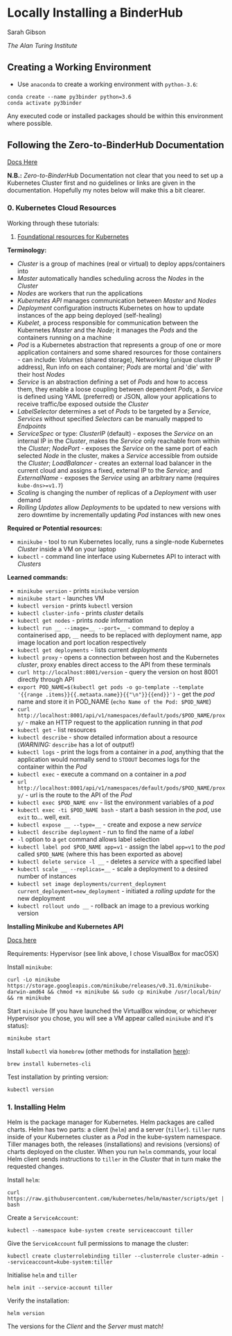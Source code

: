 # Locally Installing a BinderHub

Sarah Gibson

_The Alan Turing Institute_

## Creating a Working Environment

* Use `anaconda` to create a working environment with `python-3.6`:
```
conda create --name py3binder python=3.6
conda activate py3binder
```

Any executed code or installed packages should be within this environment where possible.

## Following the Zero-to-BinderHub Documentation

[Docs Here](https://binderhub.readthedocs.io/en/latest/)

**N.B.:** _Zero-to-BinderHub_ Documentation not clear that you need to set up a Kubernetes Cluster first and no guidelines or links are given in the documentation. Hopefully my notes below will make this a bit clearer.

### 0. Kubernetes Cloud Resources

Working through these tutorials:
1. [Foundational resources for Kubernetes](https://kubernetes.io/docs/user-journeys/users/application-developer/foundational/)

**Terminology:**
* _Cluster_ is a group of machines (real or virtual) to deploy apps/containers into
* _Master_ automatically handles scheduling across the _Nodes_ in the _Cluster_
* _Nodes_ are workers that run the applications
* _Kubernetes API_ manages communication between _Master_ and _Nodes_
* _Deployment_ configuration instructs Kubernetes on how to update instances of the app being deployed (self-healing)
* _Kubelet_, a process responsible for communication between the Kubernetes _Master_ and the _Node_; it manages the _Pods_ and the containers running on a machine
* _Pod_ is a Kubernetes abstraction that represents a group of one or more application containers and some shared resources for those containers - can include: _Volumes_ (shared storage), Networking (unique cluster IP address), Run info on each container; _Pods_ are mortal and 'die' with their host _Nodes_
* _Service_ is an abstraction defining a set of _Pods_ and how to access them, they enable a loose coupling between dependent _Pods_, a _Service_ is defined using YAML (preferred) or JSON, allow your applications to receive traffic/be exposed outside the _Cluster_
* _LabelSelector_ determines a set of _Pods_ to be targeted by a _Service_, _Services_ without specified _Selectors_ can be manually mapped to _Endpoints_
* _ServiceSpec_ or type: _ClusterIP_ (default) - exposes the _Service_ on an internal IP in the _Cluster_, makes the _Service_ only reachable from within the _Cluster_; _NodePort_ - exposes the _Service_ on the same port of each selected _Node_ in the cluster, makes a _Service_ accessible from outside the _Cluster_; _LoadBalancer_ - creates an external load balancer in the current cloud and assigns a fixed, external IP to the _Service_; and _ExternalName_ - exposes the _Service_ using an arbitrary name (requires `kube-dns>=v1.7`)
* _Scaling_ is changing the number of replicas of a _Deployment_ with user demand
* _Rolling Updates_ allow _Deployments_ to be updated to new versions with zero downtime by incrementally updating _Pod_ instances with new ones

**Required or Potential resources:**
* `minikube` - tool to run Kubernetes locally, runs a single-node Kubernetes _Cluster_ inside a VM on your laptop
* `kubectl` - command line interface using Kubernetes API to interact with _Clusters_

**Learned commands:**
* `minikube version` - prints `minikube` version
* `minikube start` - launches VM
* `kubectl version` - prints `kubectl` version
* `kubectl cluster-info` - prints _cluster_ details
* `kubectl get nodes` - prints _node_ information
* `kubectl run __ --image=__ --port=__` - command to deploy a containerised app, `__` needs to be replaced with deployment name, app image location and port location respectively
* `kubectl get deployments` - lists current _deployments_
* `kubectl proxy` - opens a connection between host and the Kubernetes _cluster_, proxy enables direct access to the API from these terminals
* `curl http://localhost:8001/version` - query the version on host 8001 directly through API
* `export POD_NAME=$(kubectl get pods -o go-template --template '{{range .items}}{{.metaata.name}}{{"\n"}}{{end}}')` - get the _pod_ name and store it in POD_NAME (`echo Name of the Pod: $POD_NAME`)
* `curl http://localhost:8001/api/v1/namespaces/default/pods/$POD_NAME/proxy/` - make an HTTP request to the application running in that _pod_
* `kubectl get` - list resources
* `kubectl describe` - show detailed information about a resource (_WARNING:_ `describe` has a lot of output!)
* `kubectl logs` - print the logs from a container in a _pod_, anything that the application would normally send to `STDOUT` becomes logs for the container within the _Pod_
* `kubectl exec` - execute a command on a container in a _pod_
* `url http://localhost:8001/api/v1/namespaces/default/pods/$POD_NAME/proxy/` - url is the route to the API of the _Pod_
* `kubectl exec $POD_NAME env` - list the environment variables of a _pod_
* `kubectl exec -ti $POD_NAME bash` - start a bash session in the _pod_, use `exit` to... well, exit.
* `kubectl expose __ --type=__` - create and expose a new _service_
* `kubectl describe deployment` - run to find the name of a _label_
* `-l` option to a `get` command allows label selection
* `kubectl label pod $POD_NAME app=v1` - assign the label `app=v1` to the _pod_ called `$POD_NAME` (where this has been exported as above)
* `kubectl delete service -l __` - deletes a _service_ with a specified label
* `kubectl scale __ --replicas=__` - scale a deployment to a desired number of instances
* `kubectl set image deployments/current_deployment current_deployment=new_deployment` - initiated a _rolling update_ for the new deployment
* `kubectl rollout undo __` - rollback an image to a previous working version
 
 **Installing Minikube and Kubernetes API**
 
 [Docs here](https://kubernetes.io/docs/tasks/tools/install-minikube/)
 
 Requirements: Hypervisor (see link above, I chose VisualBox for macOSX)
 
 Install `minikube`:
 ```
 curl -Lo minikube https://storage.googleapis.com/minikube/releases/v0.31.0/minikube-darwin-amd64 && chmod +x minikube && sudo cp minikube /usr/local/bin/ && rm minikube
 ```
 
 Start `minikube` (If you have launched the VirtualBox window, or whichever Hypervisor you chose, you will see a VM appear called `minikube` and it's status):
 ```
 minikube start
 ```
 
 Install `kubectl` via `homebrew` (other methods for installation [here](https://kubernetes.io/docs/tasks/tools/install-kubectl/)):
 ```
 brew install kubernetes-cli
 ```
 
 Test installation by printing version:
 ```
 kubectl version
 ```

### 1. Installing Helm

Helm is the package manager for Kubernetes. Helm packages are called charts. Helm has two parts: a client (`helm`) and a server (`tiller`). `tiller` runs inside of your Kubernetes cluster as a _Pod_ in the kube-system namespace. Tiller manages both, the releases (installations) and revisions (versions) of charts deployed on the cluster. When you run `helm` commands, your local Helm client sends instructions to `tiller` in the _Cluster_ that in turn make the requested changes.

Install `helm`:
```
curl https://raw.githubusercontent.com/kubernetes/helm/master/scripts/get | bash
```

Create a `ServiceAccount`:
```
kubectl --namespace kube-system create serviceaccount tiller
```

Give the `ServiceAccount` full permissions to manage the cluster:
```
kubectl create clusterrolebinding tiller --clusterrole cluster-admin --serviceaccount=kube-system:tiller
```

Initialise `helm` and `tiller`
```
helm init --service-account tiller
```

Verify the installation:
```
helm version
```
The versions for the _Client_ and the _Server_ must match!